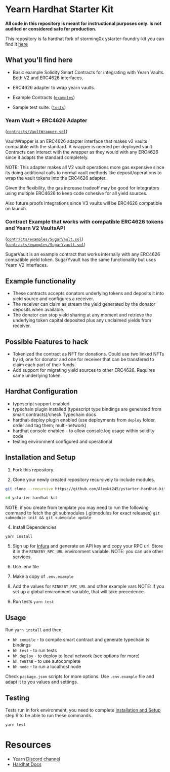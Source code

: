 # Yearn Hardhat Starter Kit

**All code in this repository is meant for instructional purposes only. Is not audited or considered safe for production.**

This repository is fa hardhat fork of storming0x ystarter-foundry-kit you can find it [here]([ystarter-foundry-kit](https://github.com/storming0x/ystarter-foundry-kit))

## What you'll find here

- Basic example Solidity Smart Contracts for integrating with Yearn Vaults. Both V2 and ERC4626 interfaces.

- ERC4626 adapter to wrap yearn vaults.

- Example Contracts ([`examples`](src/examples/))

- Sample test suite. ([`tests`](src/test/))

### Yearn Vault ->  ERC4626  Adapter

([`contracts/VaultWrapper.sol`](contracts/VaultWrapper.sol))

VaultWrapper is an ERC4626 adapter interface that makes v2 vaults compatible with the standard. A wrapper is needed per deployed vault. Contracts can interact with the wrapper as they would with any ERC4626 since it adapts the standard completely.

NOTE: This adapter makes all V2 vault operations more gas expensive since its 
doing additional calls to normal vault methods like deposit/operations to wrap the vault tokens into the ERC4626 adapter.

Given the flexibility, the gas increase tradeoff may be good for integrators using multiple ERC4626 to keep code cohesive for all yield sources.

Also future proofs integrations since V3 vaults will be ERC4626 compatible on launch.

### Contract Example that works with compatible ERC4626 tokens and Yearn V2 VaultsAPI

([`contracts/examples/SugarVault.sol`](contracts/examples/SugarVault.sol))
([`contracts/examples/SugarYvault.sol`](contracts/examples/SugarYvault.sol))

SugarVault is an example contract that works internally with any ERC4626 compatible yield token.
SugarYvault has the same functionality but uses Yearn V2 interfaces.

## Example functionality
- These contracts accepts donators underlying tokens and deposits it into yield source and configures a receiver.
- The receiver can claim as stream the yield generated by the donator deposits when available.
- The donator can stop yield sharing at any moment and retrieve the underlying token capital deposited plus any unclaimed yields from receiver.

## Possible Features to hack
- Tokenized the contract as NFT for donations. Could use two linked NFTs by id, one for donator and one for receiver that can be transfered to claim each part of their funds.
- Add support for migrating yield sources to other ERC4626. Requires same underlying token.


## Hardhat Configuration

- typescript support enabled
- typechain plugin installed (typescript type bindings are generated from smart contracts)/check Typechain docs
- hardhat-deploy plugin enabled (use deployments from `deploy` folder, order and tag them; multi-network)
- hardhat console enabled - to allow console.log usage within solidity code
- testing environment configured and operational


## Installation and Setup

1. Fork this repository.

2. Clone your newly created repository recursively to include modules.

```sh
git clone --recursive https://github.com/AlexNi245/ystarter-hardhat-kit

cd ystarter-hardhat-kit
```

NOTE: if you create from template you may need to run the following command to fetch the git submodules (.gitmodules for exact releases) `git submodule init && git submodule update`

4. Install Dependencies

```yarn install```

5. Sign up for [Infura](https://infura.io/) and generate an API key and copy your RPC url. Store it in the `RINKEBY_RPC_URL` environment variable.
NOTE: you can use other services.

6. Use .env file
  1. Make a copy of `.env.example`
  2. Add the values for `RINKEBY_RPC_URL` and other example vars
     NOTE: If you set up a global environment variable, that will take precedence.

7. Run tests
```yarn test```

## Usage

Run `yarn install` and then:

- `hh compile` - to compile smart contract and generate typechain ts bindings
- `hh test` - to run tests
- `hh deploy` - to deploy to local network (see options for more)
- `hh TABTAB` - to use autocomplete
- `hh node` - to run a localhost node


Check `package.json` scripts for more options.
Use `.env.example` file and adapt it to you values and settings.


## Testing

Tests run in fork environment, you need to complete [Installation and Setup](#installation-and-setup) step 6 to be able to run these commands.

```yarn test ```


# Resources

- Yearn [Discord channel](https://discord.com/invite/6PNv2nF/)
- [Hardhat Docs](https://hardhat.org/getting-started/)

